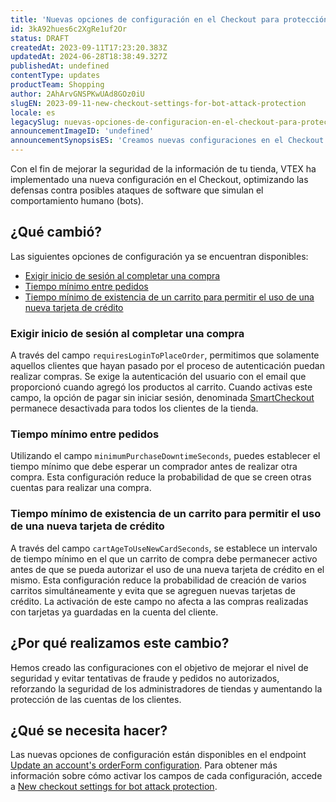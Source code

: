```yaml
---
title: 'Nuevas opciones de configuración en el Checkout para protección contra ataques de bots'
id: 3kA92hues6c2XgRe1uf2Or
status: DRAFT
createdAt: 2023-09-11T17:23:20.383Z
updatedAt: 2024-06-28T18:38:49.327Z
publishedAt: undefined
contentType: updates
productTeam: Shopping
author: 2AhArvGNSPKwUAd8GOz0iU
slugEN: 2023-09-11-new-checkout-settings-for-bot-attack-protection
locale: es
legacySlug: nuevas-opciones-de-configuracion-en-el-checkout-para-proteccion-contra
announcementImageID: 'undefined'
announcementSynopsisES: 'Creamos nuevas configuraciones en el Checkout para evitar fraudes y pedidos no autorizados, reforzando la seguridad.'
---
```



Con el fin de mejorar la seguridad de la información de tu tienda, VTEX ha implementado una nueva configuración en el Checkout, optimizando las defensas contra posibles ataques de software que simulan el comportamiento humano (bots).

## ¿Qué cambió?

Las siguientes opciones de configuración ya se encuentran disponibles:

- [Exigir inicio de sesión al completar una compra](#exigir-inicio-de-sesión-al-completar-una-compra)
- [Tiempo mínimo entre pedidos](#tiempo-mínimo-entre-pedidos)
- [Tiempo mínimo de existencia de un carrito para permitir el uso de una nueva tarjeta de crédito](#tiempo-mínimo-de-existencia-de-un-carrito-para-permitir-el-uso-de-una-nueva-tarjeta-de-crédito)

### Exigir inicio de sesión al completar una compra

A través del campo `requiresLoginToPlaceOrder`, permitimos que solamente aquellos clientes que hayan pasado por el proceso de autenticación puedan realizar compras.
Se exige la autenticación del usuario con el email que proporcionó cuando agregó los productos al carrito.
Cuando activas este campo, la opción de pagar sin iniciar sesión, denominada [SmartCheckout](https://help.vtex.com/es/tutorial/smartcheckout-security--3SrJuuhrqwePUg1rp1exfB) permanece desactivada para todos los clientes de la tienda.

### Tiempo mínimo entre pedidos

Utilizando el campo `minimumPurchaseDowntimeSeconds`, puedes establecer el tiempo mínimo que debe esperar un comprador antes de realizar otra compra.
Esta configuración reduce la probabilidad de que se creen otras cuentas para realizar una compra.

### Tiempo mínimo de existencia de un carrito para permitir el uso de una nueva tarjeta de crédito

A través del campo `cartAgeToUseNewCardSeconds`, se establece un intervalo de tiempo mínimo en el que un carrito de compra debe permanecer activo antes de que se pueda autorizar el uso de una nueva tarjeta de crédito en el mismo.
Esta configuración reduce la probabilidad de creación de varios carritos simultáneamente y evita que se agreguen nuevas tarjetas de crédito.
La activación de este campo no afecta a las compras realizadas con tarjetas ya guardadas en la cuenta del cliente.

## ¿Por qué realizamos este cambio?
Hemos creado las configuraciones con el objetivo de mejorar el nivel de seguridad y evitar tentativas de fraude y pedidos no autorizados, reforzando la seguridad de los administradores de tiendas y aumentando la protección de las cuentas de los clientes.

## ¿Qué se necesita hacer?
Las nuevas opciones de configuración están disponibles en el endpoint [Update an account's orderForm configuration](https://developers.vtex.com/docs/guides/update-an-account-orderform-configuration). Para obtener más información sobre cómo activar los campos de cada configuración, accede a [New checkout settings for bot attack protection](https://developers.vtex.com/updates/release-notes/2023-09-12-new-checkout-settings-for-bot-attack-protection).
